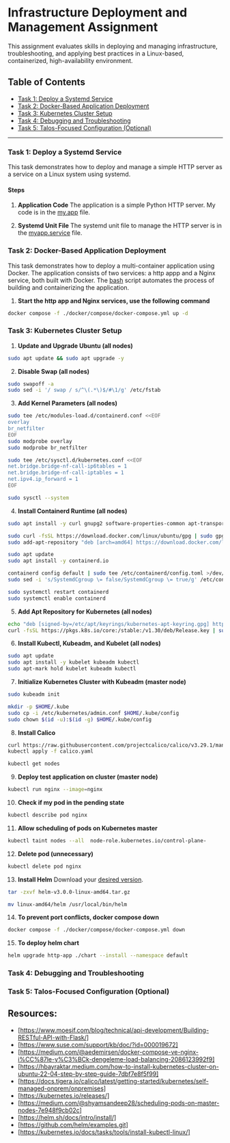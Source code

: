 # Infrastructure Deployment and Management Assignment

This assignment evaluates skills in deploying and managing infrastructure, troubleshooting, and applying best practices in a Linux-based, containerized, high-availability environment.

## Table of Contents

- [Task 1: Deploy a Systemd Service](#task-1-deploy-a-systemd-service)
- [Task 2: Docker-Based Application Deployment](#task-2-docker-based-application-deployment)
- [Task 3: Kubernetes Cluster Setup](#task-3-kubernetes-cluster-setup)
- [Task 4: Debugging and Troubleshooting](#task-4-debugging-and-troubleshooting)
- [Task 5: Talos-Focused Configuration (Optional)](#task-5-talos-focused-configuration-optional)

---

### Task 1: Deploy a Systemd Service

This task demonstrates how to deploy and manage a simple HTTP server as a service on a Linux system using systemd.

#### Steps

1. **Application Code**
The application is a simple Python HTTP server. My code is in the [my.app](server/myapp.py) file.

2. **Systemd Unit File**
The systemd unit file to manage the HTTP server is in the [myapp.service](systemd/myapp.service) file.

### Task 2: Docker-Based Application Deployment

This task demonstrates how to deploy a multi-container application using Docker. The application consists of two services: a http appp and a Nginx service, both built with Docker.
The [bash](build.sh) script automates the process of building and containerizing the application.

1. **Start the http app and Nginx services, use the following command**
```sh
docker compose -f ./docker/compose/docker-compose.yml up -d
```

### Task 3: Kubernetes Cluster Setup

1. **Update and Upgrade Ubuntu (all nodes)**
```sh
sudo apt update && sudo apt upgrade -y
```

2. **Disable Swap (all nodes)**
```sh
sudo swapoff -a
sudo sed -i '/ swap / s/^\(.*\)$/#\1/g' /etc/fstab
```

3. **Add Kernel Parameters (all nodes)**
```sh
sudo tee /etc/modules-load.d/containerd.conf <<EOF
overlay
br_netfilter
EOF
sudo modprobe overlay
sudo modprobe br_netfilter
```
```sh
sudo tee /etc/sysctl.d/kubernetes.conf <<EOF
net.bridge.bridge-nf-call-ip6tables = 1
net.bridge.bridge-nf-call-iptables = 1
net.ipv4.ip_forward = 1
EOF
```
```sh
sudo sysctl --system
```
4. **Install Containerd Runtime (all nodes)**
```sh
sudo apt install -y curl gnupg2 software-properties-common apt-transport-https ca-certificates
```
```sh
sudo curl -fsSL https://download.docker.com/linux/ubuntu/gpg | sudo gpg --dearmour -o /etc/apt/trusted.gpg.d/docker.gpg
sudo add-apt-repository "deb [arch=amd64] https://download.docker.com/linux/ubuntu $(lsb_release -cs) stable"
```
```sh
sudo apt update
sudo apt install -y containerd.io
```
```sh
containerd config default | sudo tee /etc/containerd/config.toml >/dev/null 2>&1
sudo sed -i 's/SystemdCgroup \= false/SystemdCgroup \= true/g' /etc/containerd/config.toml
```
```sh
sudo systemctl restart containerd
sudo systemctl enable containerd
```
5. **Add Apt Repository for Kubernetes (all nodes)**
```sh
echo "deb [signed-by=/etc/apt/keyrings/kubernetes-apt-keyring.gpg] https://pkgs.k8s.io/core:/stable:/v1.30/deb/ /" | sudo tee /etc/apt/sources.list.d/kubernetes.list
curl -fsSL https://pkgs.k8s.io/core:/stable:/v1.30/deb/Release.key | sudo gpg --dearmor -o /etc/apt/keyrings/kubernetes-apt-keyring.gpg
```

6. **Install Kubectl, Kubeadm, and Kubelet (all nodes)**
```sh
sudo apt update
sudo apt install -y kubelet kubeadm kubectl
sudo apt-mark hold kubelet kubeadm kubectl
```
7. **Initialize Kubernetes Cluster with Kubeadm (master node)**
```sh
sudo kubeadm init
```
```sh
mkdir -p $HOME/.kube
sudo cp -i /etc/kubernetes/admin.conf $HOME/.kube/config
sudo chown $(id -u):$(id -g) $HOME/.kube/config
```

8. **Install Calico**
```sh
curl https://raw.githubusercontent.com/projectcalico/calico/v3.29.1/manifests/calico.yaml -O
kubectl apply -f calico.yaml
```
```sh
kubectl get nodes
```
9. **Deploy test application on cluster (master node)**
```sh
kubectl run nginx --image=nginx
```

10. **Check if my pod in the pending state**
```sh
kubectl describe pod nginx
```

11. **Allow scheduling of pods on Kubernetes master**
```sh
kubectl taint nodes --all  node-role.kubernetes.io/control-plane-
```

12. **Delete pod (unnecessary)**
```sh
kubectl delete pod nginx
```
13. **Install Helm**
Download your [desired version](https://github.com/helm/helm/releases).
```sh
tar -zxvf helm-v3.0.0-linux-amd64.tar.gz
```
```sh
mv linux-amd64/helm /usr/local/bin/helm
```
14. **To prevent port conflicts, docker compose down**
```sh
docker compose -f ./docker/compose/docker-compose.yml down
```

15. **To deploy helm chart**
```sh
helm upgrade http-app ./chart --install --namespace default
```

### Task 4: Debugging and Troubleshooting



### Task 5: Talos-Focused Configuration (Optional)




## Resources:
- [https://www.moesif.com/blog/technical/api-development/Building-RESTful-API-with-Flask/]
- [https://www.suse.com/support/kb/doc/?id=000019672]
- [https://medium.com/@aedemirsen/docker-compose-ve-nginx-i%CC%87le-y%C3%BCk-dengeleme-load-balancing-2086123992f9]
- [https://hbayraktar.medium.com/how-to-install-kubernetes-cluster-on-ubuntu-22-04-step-by-step-guide-7dbf7e8f5f99]
- [https://docs.tigera.io/calico/latest/getting-started/kubernetes/self-managed-onprem/onpremises]
- [https://kubernetes.io/releases/]
- [https://medium.com/@shyamsandeep28/scheduling-pods-on-master-nodes-7e948f9cb02c]
- [https://helm.sh/docs/intro/install/]
- [https://github.com/helm/examples.git]
- [https://kubernetes.io/docs/tasks/tools/install-kubectl-linux/]